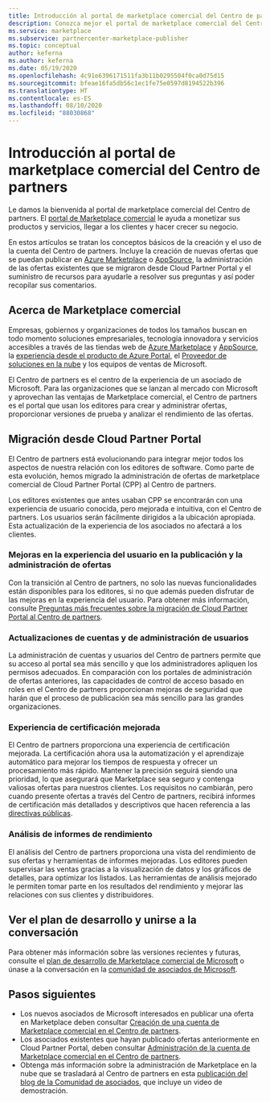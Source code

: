```yaml
---
title: Introducción al portal de marketplace comercial del Centro de partners
description: Conozca mejor el portal de marketplace comercial del Centro de partners y aprenda a catalogar y vender ofertas en Azure Marketplace, AppSource y a través del programa Proveedor de soluciones en la nube (CSP).
ms.service: marketplace
ms.subservice: partnercenter-marketplace-publisher
ms.topic: conceptual
author: keferna
ms.author: keferna
ms.date: 05/19/2020
ms.openlocfilehash: 4c91e6396171511fa3b11b0295504f0ca0d75d15
ms.sourcegitcommit: bfeae16fa5db56c1ec1fe75e0597d8194522b396
ms.translationtype: HT
ms.contentlocale: es-ES
ms.lasthandoff: 08/10/2020
ms.locfileid: "88030868"
---
```

# <a name="overview-of-the-commercial-marketplace-portal-in-partner-center"></a>Introducción al portal de marketplace comercial del Centro de partners

Le damos la bienvenida al portal de marketplace comercial del Centro de partners. El [portal de Marketplace comercial](https://partner.microsoft.com/dashboard/commercial-marketplace/) le ayuda a monetizar sus productos y servicios, llegar a los clientes y hacer crecer su negocio.

En estos artículos se tratan los conceptos básicos de la creación y el uso de la cuenta del Centro de partners. Incluye la creación de nuevas ofertas que se puedan publicar en [Azure Marketplace](https://azuremarketplace.microsoft.com/) o [AppSource](https://appsource.microsoft.com/), la administración de las ofertas existentes que se migraron desde Cloud Partner Portal y el suministro de recursos para ayudarle a resolver sus preguntas y así poder recopilar sus comentarios.

## <a name="about-the-commercial-marketplace"></a>Acerca de Marketplace comercial

Empresas, gobiernos y organizaciones de todos los tamaños buscan en todo momento soluciones empresariales, tecnología innovadora y servicios accesibles a través de las tiendas web de [Azure Marketplace](https://azuremarketplace.microsoft.com/) y [AppSource](https://appsource.microsoft.com/), la [experiencia desde el producto de Azure Portal](https://portal.azure.com), el [Proveedor de soluciones en la nube](https://partner.microsoft.com/cloud-solution-provider) y los equipos de ventas de Microsoft.

El Centro de partners es el centro de la experiencia de un asociado de Microsoft. Para las organizaciones que se lanzan al mercado con Microsoft y aprovechan las ventajas de Marketplace comercial, el Centro de partners es el portal que usan los editores para crear y administrar ofertas, proporcionar versiones de prueba y analizar el rendimiento de las ofertas.

## <a name="migration-from-the-cloud-partner-portal"></a>Migración desde Cloud Partner Portal

El Centro de partners está evolucionando para integrar mejor todos los aspectos de nuestra relación con los editores de software. Como parte de esta evolución, hemos migrado la administración de ofertas de marketplace comercial de Cloud Partner Portal (CPP) al Centro de partners.

Los editores existentes que antes usaban CPP se encontrarán con una experiencia de usuario conocida, pero mejorada e intuitiva, con el Centro de partners. Los usuarios serán fácilmente dirigidos a la ubicación apropiada. Esta actualización de la experiencia de los asociados no afectará a los clientes.

### <a name="improvements-on-publishing-and-offer-management-user-experience"></a>Mejoras en la experiencia del usuario en la publicación y la administración de ofertas

Con la transición al Centro de partners, no solo las nuevas funcionalidades están disponibles para los editores, si no que además pueden disfrutar de las mejoras en la experiencia del usuario.  Para obtener más información, consulte [Preguntas más frecuentes sobre la migración de Cloud Partner Portal al Centro de partners](../cloud-partner-portal-migration-faq.md).

### <a name="account-and-user-management-updates"></a>Actualizaciones de cuentas y de administración de usuarios

La administración de cuentas y usuarios del Centro de partners permite que su acceso al portal sea más sencillo y que los administradores apliquen los permisos adecuados. En comparación con los portales de administración de ofertas anteriores, las capacidades de control de acceso basado en roles en el Centro de partners proporcionan mejoras de seguridad que harán que el proceso de publicación sea más sencillo para las grandes organizaciones.

### <a name="improved-certification-experience"></a>Experiencia de certificación mejorada

El Centro de partners proporciona una experiencia de certificación mejorada. La certificación ahora usa la automatización y el aprendizaje automático para mejorar los tiempos de respuesta y ofrecer un procesamiento más rápido. Mantener la precisión seguirá siendo una prioridad, lo que asegurará que Marketplace sea seguro y contenga valiosas ofertas para nuestros clientes. Los requisitos no cambiarán, pero cuando presente ofertas a través del Centro de partners, recibirá informes de certificación más detallados y descriptivos que hacen referencia a las [directivas públicas](https://docs.microsoft.com/legal/marketplace/certification-policies).

### <a name="analytics-for-performance-reporting"></a>Análisis de informes de rendimiento

El análisis del Centro de partners proporciona una vista del rendimiento de sus ofertas y herramientas de informes mejoradas. Los editores pueden supervisar las ventas gracias a la visualización de datos y los gráficos de detalles, para optimizar los listados. Las herramientas de análisis mejorado le permiten tomar parte en los resultados del rendimiento y mejorar las relaciones con sus clientes y distribuidores.

## <a name="view-the-roadmap-and-join-the-conversation"></a>Ver el plan de desarrollo y unirse a la conversación

Para obtener más información sobre las versiones recientes y futuras, consulte el [plan de desarrollo de Marketplace comercial de Microsoft](../marketplace-roadmap.md) o únase a la conversación en la [comunidad de asociados de Microsoft](https://www.microsoftpartnercommunity.com/).

## <a name="next-steps"></a>Pasos siguientes

- Los nuevos asociados de Microsoft interesados en publicar una oferta en Marketplace deben consultar [Creación de una cuenta de Marketplace comercial en el Centro de partners](create-account.md).
- Los asociados existentes que hayan publicado ofertas anteriormente en Cloud Partner Portal, deben consultar [Administración de la cuenta de Marketplace comercial en el Centro de partners](manage-account.md).
- Obtenga más información sobre la administración de Marketplace en la nube que se trasladará al Centro de partners en esta [publicación del blog de la Comunidad de asociados](https://www.microsoftpartnercommunity.com/t5/Azure-Marketplace-and-AppSource/Cloud-Marketplace-In-Partner-Center/m-p/9738#M293), que incluye un video de demostración.
